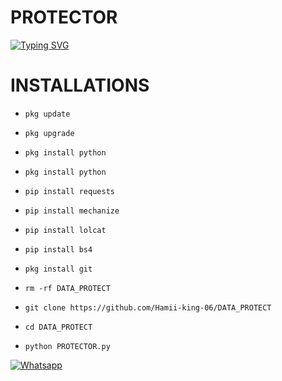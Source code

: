 # PROTECTOR

[![Typing SVG](https://readme-typing-svg.herokuapp.com?font=Neuton&size=25&color=30FF40&background=000000¢er=true&vCenter=true&width=360&height=60&lines=DATA+PROTECTOR%2C+🔥+🤙+%3Av)](https://git.io/typing-svg)

 

 

 

 

# INSTALLATIONS

- `pkg update`

 

- `pkg upgrade`

 

- `pkg install python`

 

- `pkg install python`

 

- `pip install requests`

 

- `pip install mechanize`

 

- `pip install lolcat`

 

- `pip install bs4`

 

- `pkg install git`

 

- `rm -rf DATA_PROTECT`

 

- `git clone https://github.com/Hamii-king-06/DATA_PROTECT`

 

 - `cd DATA_PROTECT`

 

- `python PROTECTOR.py`

 

 

 

 

 

 

 

 

 [![Whatsapp](https://img.shields.io/badge/Whatsapp-HAMII-deepgreen?style=flat-square&logo=whatsapp)](https://wa.me/+994401314689)

 

